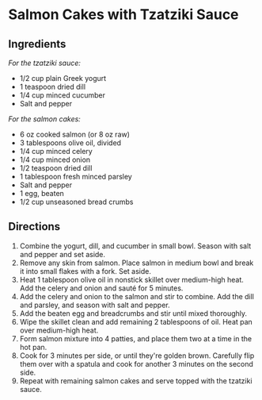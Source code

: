 # Salmon Cakes with Tzatziki Sauce

## Ingredients

*For the tzatziki sauce:*

- 1/2 cup plain Greek yogurt
- 1 teaspoon dried dill
- 1/4 cup minced cucumber
- Salt and pepper

*For the salmon cakes:*

- 6 oz cooked salmon (or 8 oz raw)
- 3 tablespoons olive oil, divided
- 1/4 cup minced celery
- 1/4 cup minced onion
- 1/2 teaspoon dried dill
- 1 tablespoon fresh minced parsley
- Salt and pepper
- 1 egg, beaten
- 1/2 cup unseasoned bread crumbs

## Directions

1. Combine the yogurt, dill, and cucumber in small bowl. Season with salt and pepper and set aside.
2. Remove any skin from salmon. Place salmon in medium bowl and break it into small flakes with a fork. Set aside.
3. Heat 1 tablespoon olive oil in nonstick skillet over medium-high heat. Add the celery and onion and sauté for 5 minutes.
4. Add the celery and onion to the salmon and stir to combine. Add the dill and parsley, and season with salt and pepper.
5. Add the beaten egg and breadcrumbs and stir until mixed thoroughly.
6. Wipe the skillet clean and add remaining 2 tablespoons of oil. Heat pan over medium-high heat.
7. Form salmon mixture into 4 patties, and place them two at a time in the hot pan.
8. Cook for 3 minutes per side, or until they're golden brown. Carefully flip them over with a spatula and cook for another 3 minutes on the second side.
8. Repeat with remaining salmon cakes and serve topped with the tzatziki sauce.